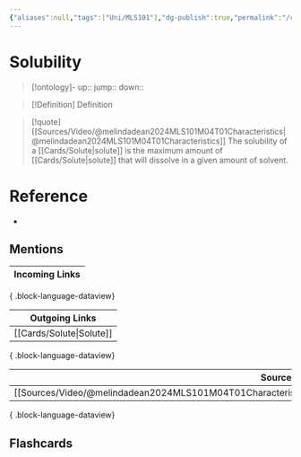 ```yaml
---
{"aliases":null,"tags":["Uni/MLS101"],"dg-publish":true,"permalink":"/cards/solubility/","dgPassFrontmatter":true}
---
```


# Solubility

> [!ontology]-
> up:: 
> jump:: 
> down:: 

> [!Definition] Definition

> [!quote] [[Sources/Video/@melindadean2024MLS101M04T01Characteristics\|@melindadean2024MLS101M04T01Characteristics]]
> The solubility of a [[Cards/Solute\|solute]] is the maximum amount of [[Cards/Solute\|solute]] that will dissolve in a given amount of solvent.

# Reference

- 

## Mentions

| Incoming Links |
| -------------- |

{ .block-language-dataview}

| Outgoing Links              |
| --------------------------- |
| [[Cards/Solute\|Solute]] |

{ .block-language-dataview}

| Sources                                                                                                       |
| ------------------------------------------------------------------------------------------------------------- |
| [[Sources/Video/@melindadean2024MLS101M04T01Characteristics\|@melindadean2024MLS101M04T01Characteristics]] |

{ .block-language-dataview}

## Flashcards